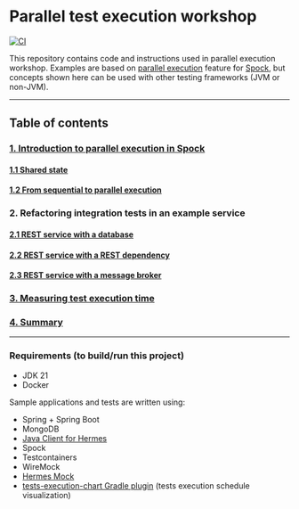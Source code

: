 # Parallel test execution workshop

[![CI](https://github.com/allegro/parallel-test-execution-workshop/actions/workflows/ci.yml/badge.svg)](https://github.com/allegro/parallel-test-execution-workshop/actions/workflows/ci.yml)

This repository contains code and instructions used in parallel execution workshop. Examples are based
on [parallel execution](https://spockframework.org/spock/docs/2.3/parallel_execution.html) feature
for [Spock](https://spockframework.org), but concepts shown here can be used with other testing frameworks (JVM or
non-JVM).


---

## Table of contents

### [1. Introduction to parallel execution in Spock](part1.0-introduction/README.md)

#### [1.1 Shared state](part1.1-shared-state/README.md)

#### [1.2 From sequential to parallel execution](part1.2-from-sequential-to-parallel/README.md)

### 2. Refactoring integration tests in an example service

#### [2.1 REST service with a database](part2.1-database/README.md)

#### [2.2 REST service with a REST dependency](part2.2-rest/README.md)

#### [2.3 REST service with a message broker](part2.3-message-broker/README.md)

### [3. Measuring test execution time](part3.0-measuring/README.md)

### [4. Summary](part4.0-summary/README.md)

---

### Requirements (to build/run this project)

- JDK 21
- Docker

Sample applications and tests are written using:

- Spring + Spring Boot
- MongoDB
- [Java Client for Hermes](https://hermes-pubsub.readthedocs.io/en/latest/user/java-client/)
- Spock
- Testcontainers
- WireMock
- [Hermes Mock](https://hermes-pubsub.readthedocs.io/en/latest/user/hermes-mock/)
- [tests-execution-chart Gradle plugin](https://github.com/platan/tests-execution-chart) (tests execution schedule
  visualization)
